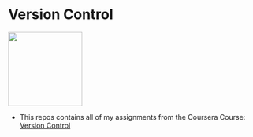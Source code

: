 # Version Control

<img src="../meta-logo.png" width=150>

- This repos contains all of my assignments from the Coursera Course: [Version Control](https://www.coursera.org/learn/introduction-to-version-control?specialization=meta-front-end-developer)
